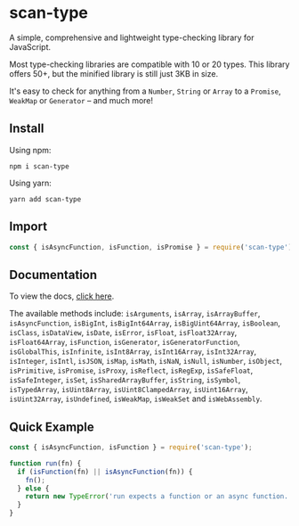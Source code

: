 # scan-type

A simple, comprehensive and lightweight type-checking library for JavaScript.

Most type-checking libraries are compatible with 10 or 20 types. This library offers 50+, but the minified library is still just 3KB in size.

It's easy to check for anything from a `Number`, `String` or `Array` to a `Promise`, `WeakMap` or `Generator` – and much more!

## Install

Using npm:

```shell
npm i scan-type
```

Using yarn:

```shell
yarn add scan-type
```

## Import

```javascript
const { isAsyncFunction, isFunction, isPromise } = require('scan-type');
```

## Documentation

To view the docs, [click here](https://bretcameron.github.io/scan-type/global).

The available methods include: `isArguments`, `isArray`, `isArrayBuffer`, `isAsyncFunction`, `isBigInt`, `isBigInt64Array`, `isBigUint64Array`, `isBoolean`, `isClass`, `isDataView`, `isDate`, `isError`, `isFloat`, `isFloat32Array`, `isFloat64Array`, `isFunction`, `isGenerator`, `isGeneratorFunction`, `isGlobalThis`, `isInfinite`, `isInt8Array`, `isInt16Array`, `isInt32Array`, `isInteger`, `isIntl`, `isJSON`, `isMap`, `isMath`, `isNaN`, `isNull`, `isNumber`, `isObject`, `isPrimitive`, `isPromise`, `isProxy`, `isReflect`, `isRegExp`, `isSafeFloat`, `isSafeInteger`, `isSet`, `isSharedArrayBuffer`, `isString`, `isSymbol`, `isTypedArray`, `isUint8Array`, `isUint8ClampedArray`, `isUint16Array`, `isUint32Array`, `isUndefined`, `isWeakMap`, `isWeakSet` and `isWebAssembly`.

## Quick Example

```javascript
const { isAsyncFunction, isFunction } = require('scan-type');

function run(fn) {
  if (isFunction(fn) || isAsyncFunction(fn)) {
    fn();
  } else {
    return new TypeError('run expects a function or an async function.');
  }
}
```

